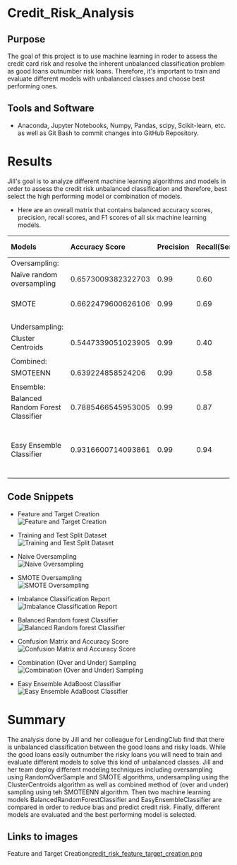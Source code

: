 # Credit_Risk_Analysis

## Purpose

The goal of this project is to use machine learning in roder to assess the credit card risk and resolve the inherent unbalanced classification problem as good loans outnumber risk loans.
Therefore, it's important to train and evaluate different models with unbalanced classes and choose best performing ones.

## Tools and Software 
- Anaconda, Jupyter Notebooks, Numpy, Pandas, scipy, Scikit-learn, etc. as well as Git Bash to commit changes into GitHub Repository.


# Results
Jill's goal is to analyze different machine learning algorithms and models in order to assess the credit risk unbalanced classification and therefore, best select the high performing model or combination of models.<br>
- Here are an overall matrix that contains balanced accuracy scores, precision, recall scores, and F1 scores of all six machine learning models. <br>

| Models                           | Accuracy Score    | Precision |Recall(Sensitivity) | F1 Score   | Best Performance                                      |
|:---------------------------------|:------------------|:----------|:-------------------|:-----------|:------------------------------------------------------|
|Oversampling:                     |                   |           |                    |            |                                                       | 
|Naïve random oversampling         |0.6573009382322703 |0.99       |0.60                |0.75        |                                                       |
|SMOTE                             |0.6622479600626106 |0.99       |0.69                |0.81        |SMOTE performs better.                                 |
|                                  |                   |           |                    |            |                                                       |
|Undersampling:                    |                   |           |                    |            |                                                       |
|Cluster Centroids                 |0.5447339051023905 |0.99       |0.40                |0.56        |                                                       |
|                                  |                   |           |                    |            |                                                       |
|Combined:                         |                   |           |                    |            |                                                       |
|SMOTEENN                          |0.639224858524206  |0.99       |0.58                |0.73        |                                                       |    
|                                  |                   |           |                    |            |                                                       |
|Ensemble:                         |                   |           |                    |            |                                                       |
|Balanced Random Forest Classifier |0.7885466545953005 |0.99       |0.87                |0.93        |                                                       |
|Easy Ensemble Classifier          |0.9316600714093861 |0.99       |0.94                |0.91        |Easy Ensemble Classifier performs better than the rest.|


## Code Snippets 

- Feature and Target Creation<br>
![Feature and Target Creation](/Resources/credit_risk_feature_target_creation.png)<br>

- Training and Test Split Dataset<br>
![Training and Test Split Dataset](/Resources/credit_risk_split_train_test_sets.png)<br>

- Naive Oversampling<br>
![Naive Oversampling](/Resources/credit_risk_random_oversampling_logisticRegression.png)<br>

- SMOTE Oversampling<br>
![SMOTE Oversampling](/Resources/credit_risk_smote_oversampling.png)<br>

- Imbalance Classification Report<br>
![Imbalance Classification Report](/Resources/credit_risk_imbalance_classification_report.png)<br>

- Balanced Random forest Classifier<br>
![Balanced Random forest Classifier](/Resources/credit_risk_ensemble_random_forest_classifier.png)<br>

- Confusion Matrix and Accuracy Score<br>
![Confusion Matrix and Accuracy Score](/Resources/credit_risk_ensemble_random_forest_classifier.png)<br>

- Combination (Over and Under) Sampling<br>
![Combination (Over and Under) Sampling](/Resources/credit_risk_combination_sampling.png)<br>

- Easy Ensemble AdaBoost Classifier<br>
![Easy Ensemble AdaBoost Classifier](/Resources/credit_risk_easy_ensemble_adaboost_classifier.png)<br>


# Summary
The analysis done by Jill and her colleague for LendingClub find that there is unbalanced classification between the good loans and risky loads. 
While the good loans easily outnumber the risky loans you will need to train and evaluate different models to solve this kind of unbalanced classes.
Jill and her team deploy different modeling techniques including oversampling using RandomOverSample and SMOTE algorithms, undersampling using the ClusterCentroids algorithm as well as combined method of (over and under) sampling using teh SMOTEENN algorithm. Then two machine learning models BalancedRandomForestClassifier and EasyEnsembleClassifier are compared in order to reduce bias and predict credit risk. Finally, different models are evaluated and the best performing model is selected.


## Links to images

Feature and Target Creation[credit_risk_feature_target_creation.png](https://github.com/bariir/Credit_Risk_Analysis/blob/main/Resources/credit_risk_combination_sampling.png?raw=true)<br>
